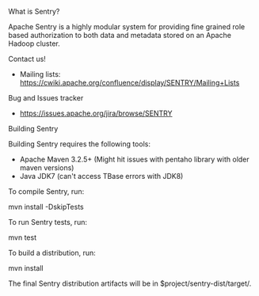 What is Sentry?

Apache Sentry is a highly modular system for providing fine grained role based authorization to both data and metadata stored on an Apache Hadoop cluster.

Contact us!

* Mailing lists: https://cwiki.apache.org/confluence/display/SENTRY/Mailing+Lists

Bug and Issues tracker

*  https://issues.apache.org/jira/browse/SENTRY

Building Sentry

Building Sentry requires the following tools:

* Apache Maven 3.2.5+ (Might hit issues with pentaho library with older maven versions)
* Java JDK7 (can't access TBase errors with JDK8)

To compile Sentry, run:

mvn install -DskipTests

To run Sentry tests, run:

mvn test

To build a distribution, run:

mvn install

The final Sentry distribution artifacts will be in $project/sentry-dist/target/.
